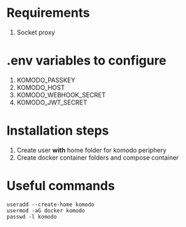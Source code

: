 # Requirements
1. Socket proxy

# .env variables to configure
1. KOMODO_PASSKEY
2. KOMODO_HOST
3. KOMODO_WEBHOOK_SECRET
4. KOMODO_JWT_SECRET

# Installation steps
1. Create user **with** home folder for komodo periphery
2. Create docker container folders and compose container

# Useful commands
```
useradd --create-home komodo
usermod -aG docker komodo
passwd -l komodo
```
